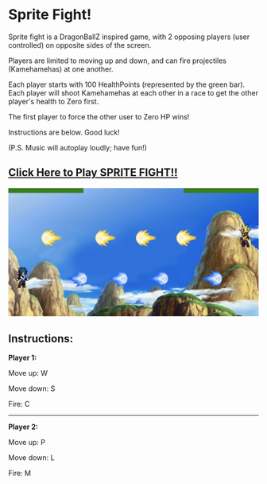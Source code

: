 # Sprite Fight!
Sprite fight is a DragonBallZ inspired game, with 2 opposing players (user controlled) on opposite sides of the screen.

Players are limited to moving up and down, and can fire projectiles (Kamehamehas) at one another.

Each player starts with 100 HealthPoints (represented by the green bar). Each player will shoot Kamehamehas at each other in a race to get the other player's health to Zero first.

The first player to force the other user to Zero HP wins!

Instructions are below. Good luck!

(P.S. Music will autoplay loudly; have fun!)

## [Click Here to Play SPRITE FIGHT!!](https://phillio.github.io/sprite-fight/)

![Sprite Fight Screenshot](https://raw.githubusercontent.com/phillio/sprite-fight/master/pics/Sprite%20Fight%20Screen%20Shot.png)

## Instructions:

**Player 1:**

Move up: W

Move down: S

Fire: C

--------------

**Player 2:**

Move up: P

Move down: L

Fire: M

